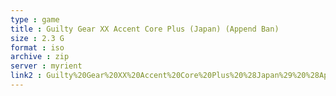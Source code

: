 ```yaml
---
type : game
title : Guilty Gear XX Accent Core Plus (Japan) (Append Ban)
size : 2.3 G
format : iso
archive : zip
server : myrient
link2 : Guilty%20Gear%20XX%20Accent%20Core%20Plus%20%28Japan%29%20%28Append%20Ban%29
---
```

